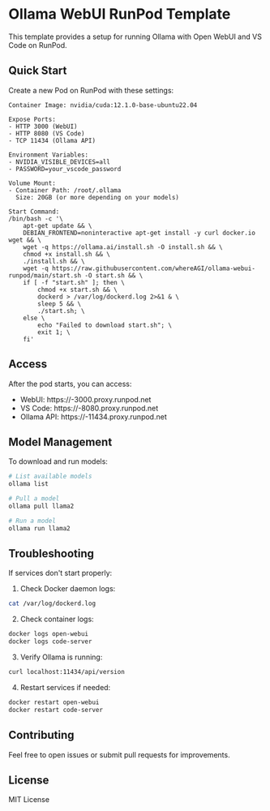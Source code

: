 # Ollama WebUI RunPod Template

This template provides a setup for running Ollama with Open WebUI and VS Code on RunPod.

## Quick Start

Create a new Pod on RunPod with these settings:

```
Container Image: nvidia/cuda:12.1.0-base-ubuntu22.04

Expose Ports:
- HTTP 3000 (WebUI)
- HTTP 8080 (VS Code)
- TCP 11434 (Ollama API)

Environment Variables:
- NVIDIA_VISIBLE_DEVICES=all
- PASSWORD=your_vscode_password

Volume Mount:
- Container Path: /root/.ollama
  Size: 20GB (or more depending on your models)

Start Command:
/bin/bash -c '\
    apt-get update && \
    DEBIAN_FRONTEND=noninteractive apt-get install -y curl docker.io wget && \
    wget -q https://ollama.ai/install.sh -O install.sh && \
    chmod +x install.sh && \
    ./install.sh && \
    wget -q https://raw.githubusercontent.com/whereAGI/ollama-webui-runpod/main/start.sh -O start.sh && \
    if [ -f "start.sh" ]; then \
        chmod +x start.sh && \
        dockerd > /var/log/dockerd.log 2>&1 & \
        sleep 5 && \
        ./start.sh; \
    else \
        echo "Failed to download start.sh"; \
        exit 1; \
    fi'
```

## Access

After the pod starts, you can access:
- WebUI: https://<pod-id>-3000.proxy.runpod.net
- VS Code: https://<pod-id>-8080.proxy.runpod.net
- Ollama API: https://<pod-id>-11434.proxy.runpod.net

## Model Management

To download and run models:

```bash
# List available models
ollama list

# Pull a model
ollama pull llama2

# Run a model
ollama run llama2
```

## Troubleshooting

If services don't start properly:

1. Check Docker daemon logs:
```bash
cat /var/log/dockerd.log
```

2. Check container logs:
```bash
docker logs open-webui
docker logs code-server
```

3. Verify Ollama is running:
```bash
curl localhost:11434/api/version
```

4. Restart services if needed:
```bash
docker restart open-webui
docker restart code-server
```

## Contributing

Feel free to open issues or submit pull requests for improvements.

## License

MIT License